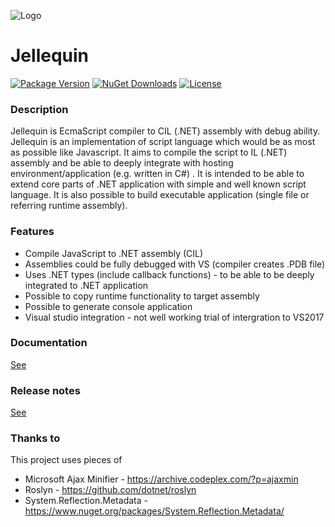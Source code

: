 ![Logo](./VsExtension/JellequinVs2017.ProjectType/Jellequin.ico "Logo")
# Jellequin

[![Package Version](https://img.shields.io/nuget/v/Jellequin.Compiler.svg)](https://www.nuget.org/packages/Jellequin.Compiler)
[![NuGet Downloads](https://img.shields.io/nuget/dt/Jellequin.Compiler.svg)](https://www.nuget.org/packages/Jellequin.Compiler)
[![License](https://img.shields.io/github/license/MarekPokornyOva/Jellequin2.svg)](https://github.com/MarekPokornyOva/Jellequin2/blob/master/LICENSE)

### Description
Jellequin is EcmaScript compiler to CIL (.NET) assembly with debug ability.
Jellequin is an implementation of script language which would be as most as possible like Javascript. It aims to compile the script to IL (.NET) assembly and be able to deeply integrate with hosting environment/application (e.g. written in C#) . It is intended to be able to extend core parts of .NET application with simple and well known script language.
It is also possible to build executable application (single file or referring runtime assembly).

### Features
* Compile JavaScript to .NET assembly (CIL)
* Assemblies could be fully debugged with VS (compiler creates .PDB file)
* Uses .NET types (include callback functions) - to be able to be deeply integrated to .NET application
* Possible to copy runtime functionality to target assembly
* Possible to generate console application
* Visual studio integration - not well working trial of intergration to VS2017

### Documentation
[See](./Documentation.md)

### Release notes
[See](./ReleaseNotes.md)

### Thanks to
This project uses pieces of
* Microsoft Ajax Minifier - https://archive.codeplex.com/?p=ajaxmin
* Roslyn - https://github.com/dotnet/roslyn
* System.Reflection.Metadata - https://www.nuget.org/packages/System.Reflection.Metadata/